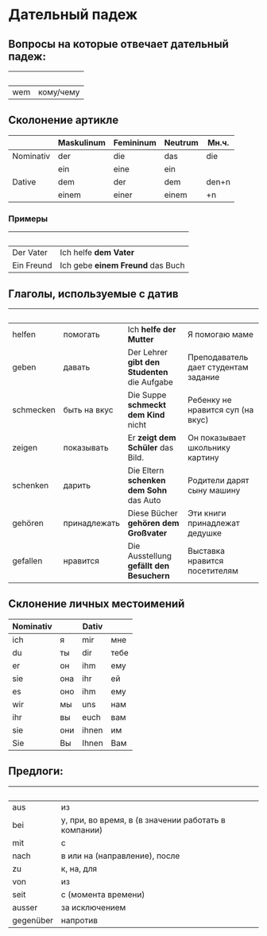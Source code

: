 # Дательный падеж

## Вопросы на которые отвечает дательный падеж: 

&nbsp;|&nbsp;      
------|----------
wem   | кому/чему

## Сколонение артикле

&nbsp;    | Maskulinum |  Femininum    | Neutrum   | Мн.ч.
----------|------------|---------------|-----------|-----
Nominativ | der        | die           | das       | die 
&nbsp;    | ein        | eine          | ein       |
Dative    | dem        | der           | dem       | den+n
&nbsp;    | einem      | einer         | einem     | +n

### Примеры

&nbsp;     | &nbsp;
|----------|---------------------
Der Vater | Ich helfe __dem Vater__
Ein Freund  | Ich gebe __einem Freund__ das Buch


## Глаголы, используемые c датив

&nbsp;    | &nbsp;       | &nbsp;                                        | &nbsp;
----------|--------------|-----------------------------------------------|------
helfen    | помогать     | Ich __helfe der Mutter__                      | Я помогаю маме
geben     | давать       | Der Lehrer __gibt den Studenten__ die Aufgabe | Преподаватель дает студентам задание
schmecken | быть на вкус | Die Suppe __schmeckt dem Kind__ nicht         | Ребенку не нравится суп (на вкус)
zeigen    | показывать   | Er __zeigt dem Schüler__ das Bild.            | Он показывает школьнику картину
schenken  | дарить       | Die Eltern __schenken dem Sohn__ das Auto     | Родители дарят сыну машину
gehören   | принадлежать | Diese Bücher __gehören dem Großvater__        | Эти книги принадлежат дедушке
gefallen  | нравится     | Die Ausstellung __gefällt den Besuchern__     | Выставка нравится посетителям



## Склонение личных местоимений

Nominativ| &nbsp;   |		Dativ | &nbsp;	
----------|---------|---------|-------
ich |	я|	mir |	мне
du	|ты|	dir|	тебе
er	|он|	ihm|	ему
sie|	она|	ihr|	ей
es|	оно	|ihm|	ему
wir	|мы	|uns	|нам
ihr	|вы	|euch|	вам
sie	|они	|ihnen|	им
Sie	|Вы	|Ihnen|	Вам

## Предлоги:

&nbsp;    | &nbsp;
----------|------------
aus       | из
bei       | у, при, во время, в (в значении работать в компании)
mit       | с
nach      | в или на (направление), после
zu        | к, на, для
von       | из
seit      | с (момента времени)
ausser    | за исключением
gegenüber | напротив
